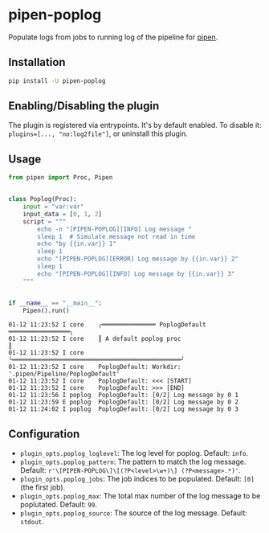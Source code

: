 # pipen-poplog

Populate logs from jobs to running log of the pipeline for [pipen][1].

## Installation

```bash
pip install -U pipen-poplog
```

## Enabling/Disabling the plugin

The plugin is registered via entrypoints. It's by default enabled. To disable it:
`plugins=[..., "no:log2file"]`, or uninstall this plugin.

## Usage

```python
from pipen import Proc, Pipen


class Poplog(Proc):
    input = "var:var"
    input_data = [0, 1, 2]
    script = """
        echo -n "[PIPEN-POPLOG][INFO] Log message "
        sleep 1  # Simulate message not read in time
        echo "by {{in.var}} 1"
        sleep 1
        echo "[PIPEN-POPLOG][ERROR] Log message by {{in.var}} 2"
        sleep 1
        echo "[PIPEN-POPLOG][INFO] Log message by {{in.var}} 3"
    """


if __name__ == "__main__":
    Pipen().run()
```

```
01-12 11:23:52 I core    ╭═══════════════ PoplogDefault ═════════════════╮
01-12 11:23:52 I core    ║ A default poplog proc                         ║
01-12 11:23:52 I core    ╰═══════════════════════════════════════════════╯
01-12 11:23:52 I core    PoplogDefault: Workdir: '.pipen/Pipeline/PoplogDefault'
01-12 11:23:52 I core    PoplogDefault: <<< [START]
01-12 11:23:52 I core    PoplogDefault: >>> [END]
01-12 11:23:56 I poplog  PoplogDefault: [0/2] Log message by 0 1
01-12 11:23:59 E poplog  PoplogDefault: [0/2] Log message by 0 2
01-12 11:24:02 I poplog  PoplogDefault: [0/2] Log message by 0 3
```

## Configuration

- `plugin_opts.poplog_loglevel`: The log level for poplog. Default: `info`.
- `plugin_opts.poplog_pattern`: The pattern to match the log message. Default: `r'\[PIPEN-POPLOG\]\[(?P<level>\w+)\] (?P<message>.*)'`.
- `plugin_opts.poplog_jobs`: The job indices to be populated. Default: `[0]` (the first job).
- `plugin_opts.poplog_max`: The total max number of the log message to be poplutated. Default: `99`.
- `plugin_opts.poplog_source`: The source of the log message. Default: `stdout`.


[1]: https://github.com/pwwang/pipen

